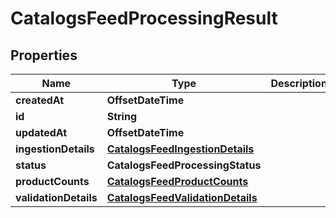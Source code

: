 

# CatalogsFeedProcessingResult


## Properties

Name | Type | Description | Notes
------------ | ------------- | ------------- | -------------
**createdAt** | **OffsetDateTime** |  |  [optional]
**id** | **String** |  |  [optional]
**updatedAt** | **OffsetDateTime** |  |  [optional]
**ingestionDetails** | [**CatalogsFeedIngestionDetails**](CatalogsFeedIngestionDetails.md) |  | 
**status** | **CatalogsFeedProcessingStatus** |  | 
**productCounts** | [**CatalogsFeedProductCounts**](CatalogsFeedProductCounts.md) |  | 
**validationDetails** | [**CatalogsFeedValidationDetails**](CatalogsFeedValidationDetails.md) |  | 



